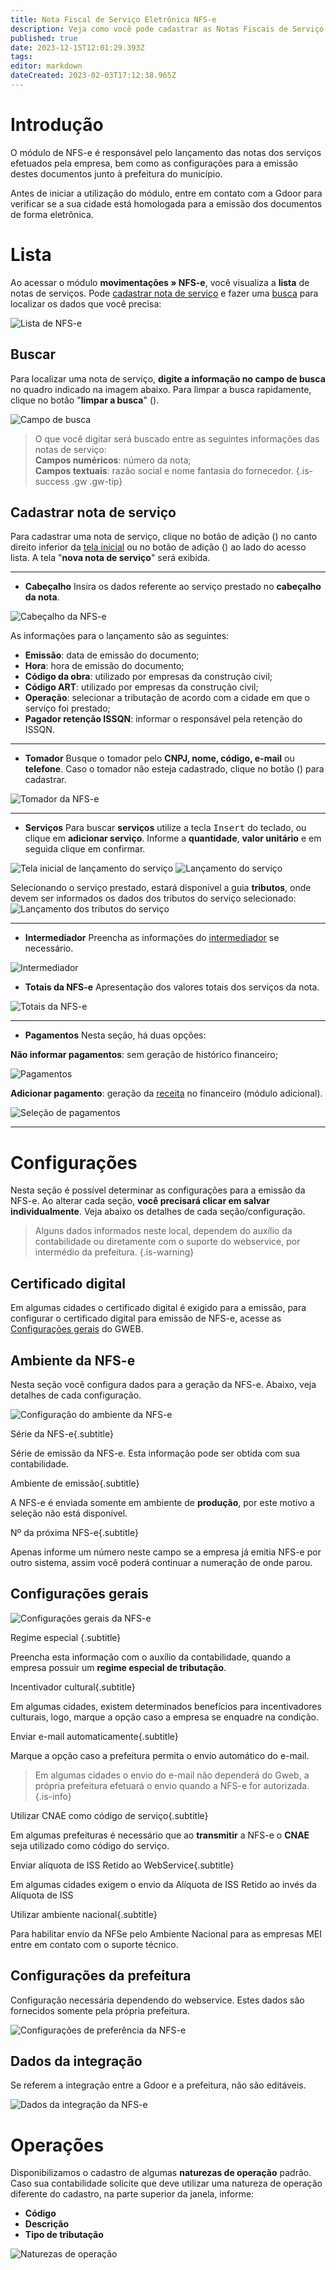 ```yaml
---
title: Nota Fiscal de Serviço Eletrônica NFS-e
description: Veja como você pode cadastrar as Notas Fiscais de Serviço eletrônicas
published: true
date: 2023-12-15T12:01:29.393Z
tags: 
editor: markdown
dateCreated: 2023-02-03T17:12:38.965Z
---
```


# Introdução

O módulo de NFS-e é responsável pelo lançamento das notas dos serviços efetuados pela empresa, bem como as configurações para a emissão destes documentos junto à prefeitura do município. 

Antes de iniciar a utilização do módulo, entre em contato com a Gdoor para verificar se a sua cidade está homologada para a emissão dos documentos de forma eletrônica.

# Lista

Ao acessar o módulo **movimentações » NFS-e**, você visualiza a **lista** de notas de serviços. Pode [cadastrar nota de serviço](https://help.gdoorweb.com.br/pt-br/movimentos/nfs-e#cadastrar-nota-de-serviço) e fazer uma [busca](https://help.gdoorweb.com.br/pt-br/movimentos/nfs-e#buscar) para localizar os dados que você precisa: 

![Lista de NFS-e](/movimentos/nfse/lista.png)

## Buscar

Para localizar uma nota de serviço, **digite a informação no campo de busca** no quadro indicado na imagem abaixo. Para limpar a busca rapidamente, clique no botão "**limpar a busca**" (<em class="mdi mdi-close"></em>).

 
![Campo de busca](/movimentos/nfse/busca.png)
 
> O que você digitar será buscado entre as seguintes informações das notas de serviço:  
> **Campos numéricos**: número da nota;  
> **Campos textuais**: razão social e nome fantasia do fornecedor.
{.is-success .gw .gw-tip}


## Cadastrar nota de serviço

Para cadastrar uma nota de serviço, clique no botão de adição (<em class="mdi mdi-plus"></em>) no canto direito inferior da [tela inicial](https://help.gdoorweb.com.br/pt-br/movimentos/nfs-e#lista) ou no botão de adição (<em class="mdi mdi-plus"></em>) ao lado do acesso lista.
A tela "**nova nota de serviço**" será exibida.

---
- **Cabeçalho**
Insira os dados referente ao serviço prestado no **cabeçalho da nota**.

![Cabeçalho da NFS-e](/movimentos/nfse/cabecalho.png)

As informações para o lançamento são as seguintes:

-   **Emissão**: data de emissão do documento;
-   **Hora**: hora de emissão do documento;
-   **Código da obra**: utilizado por empresas da construção civil;
-   **Código ART**: utilizado por empresas da construção civil;
-   **Operação**: selecionar a tributação de acordo com a cidade em que o serviço foi prestado;
-   **Pagador retenção ISSQN**: informar o responsável pela retenção do ISSQN.

---
- **Tomador**
Busque o tomador pelo **CNPJ, nome, código, e-mail** ou **telefone**. Caso o tomador não esteja cadastrado, clique no botão (<em class="mdi mdi-plus"></em>) para cadastrar.

![Tomador da NFS-e](/movimentos/nfse/tomador.png)

---
- **Serviços**
Para buscar **serviços** utilize a tecla <kbd>Insert</kbd> do teclado, ou clique em **adicionar serviço**. Informe a **quantidade**, **valor unitário** e em seguida clique em <span class="mat-button mdi "> confirmar</span>.

![Tela inicial de lançamento do serviço](/movimentos/nfse/servicos.png)
![Lançamento do serviço](/movimentos/nfse/lanc_serv.png)

Selecionando o serviço prestado, estará disponível a guia **tributos**, onde devem ser informados os dados dos tributos do serviço selecionado:
![Lançamento dos tributos do serviço](/movimentos/nfse/lanc_trib_serv.png)

---

- **Intermediador**
Preencha as informações do [intermediador](https://help.gdoorweb.com.br/pt-br/cadastros/pessoas#intermediador) se necessário.

![Intermediador](/movimentos/nfse/intermediador.png)

- **Totais da NFS-e**
Apresentação dos valores totais dos serviços da nota.

![Totais da NFS-e](/movimentos/nfse/totais_nfse.png)

---
- **Pagamentos**
Nesta seção, há duas opções:

**<em class="mdi mdi-checkbox-blank-outline"></em> Não informar pagamentos**: sem geração de histórico financeiro;

![Pagamentos](/movimentos/nfse/pagamentos.png)

**Adicionar pagamento**: geração da [receita](/financeiro/receitas) no financeiro (módulo adicional).

![Seleção de pagamentos](/movimentos/nfse/pagamento2.png)

---

# Configurações

Nesta seção é possível determinar as configurações para a emissão da NFS-e. Ao alterar cada seção, **você precisará clicar em <span class="mat-button mdi "> salvar</span> individualmente**. Veja abaixo os detalhes de cada seção/configuração.

> Alguns dados informados neste local, dependem do auxílio da contabilidade ou diretamente com o suporte do webservice, por intermédio da prefeitura.
{.is-warning}

## Certificado digital

Em algumas cidades o certificado digital é exigido para a emissão, para configurar o certificado digital para emissão de NFS-e, acesse as [Configurações gerais](/configuracoes/geral) do GWEB.


## Ambiente da NFS-e

Nesta seção você configura dados para a geração da NFS-e. Abaixo, veja detalhes de cada configuração.

![Configuração do ambiente da NFS-e](/movimentos/nfse/amb_conf_nfs-e.png)


Série da NFS-e{.subtitle}

Série de emissão da NFS-e. Esta informação pode ser obtida com sua contabilidade.

Ambiente de emissão{.subtitle}

A NFS-e é enviada somente em ambiente de **produção**, por este motivo a seleção não está disponível.

Nº da próxima NFS-e{.subtitle}

Apenas informe um número neste campo se a empresa já emitia NFS-e por outro sistema, assim você poderá continuar a numeração de onde parou.

## Configurações gerais

![Configurações gerais da NFS-e](/movimentos/nfse/conf_ger_nfs-e.png)

Regime especial {.subtitle}

Preencha esta informação com o auxílio da contabilidade, quando a empresa possuir um **regime especial de tributação**.

Incentivador cultural{.subtitle}

Em algumas cidades, existem determinados benefícios para incentivadores culturais, logo, marque a opção caso a empresa se enquadre na condição.

Enviar e-mail automaticamente{.subtitle}

Marque a opção caso a prefeitura permita o envio automático do e-mail.

> Em algumas cidades o envio do e-mail não dependerá do Gweb, a própria prefeitura efetuará o envio quando a NFS-e for autorizada.
{.is-info}

Utilizar CNAE como código de serviço{.subtitle}

Em algumas prefeituras é necessário que ao **transmitir** a NFS-e o **CNAE** seja utilizado como código do serviço.

Enviar alíquota de ISS Retido ao WebService{.subtitle}

Em algumas cidades exigem o envio da Alíquota de ISS Retido ao invés da Alíquota de ISS

Utilizar ambiente nacional{.subtitle}

Para habilitar envio da NFSe pelo Ambiente Nacional para as empresas MEI entre em contato com o suporte técnico.

## Configurações da prefeitura

Configuração necessária dependendo do webservice. Estes dados são fornecidos somente pela própria prefeitura.

![Configurações de preferência da NFS-e](/movimentos/nfse/conf_pref_nfse.png)

## Dados da integração

Se referem a integração entre a Gdoor e a prefeitura, não são editáveis.

![Dados da integração da NFS-e](/movimentos/nfse/integracao_conf_nfs-e.png)

# Operações

Disponibilizamos o cadastro de algumas **naturezas de operação** padrão. Caso sua contabilidade solicite que deve utilizar uma natureza de operação diferente do cadastro, na parte superior da janela, informe:
- **Código**
- **Descrição**
- **Tipo de tributação**

![Naturezas de operação](/movimentos/nfse/operacoes_serv.png)
